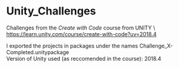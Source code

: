 # Unity_Challenges
Challenges from the _Create with Code_ course from UNITY \\
https://learn.unity.com/course/create-with-code?uv=2018.4

I exported the projects in packages under the names Challenge_X-Completed.unitypackage  
Version of Unity used (as reccomended in the course): 2018.4
